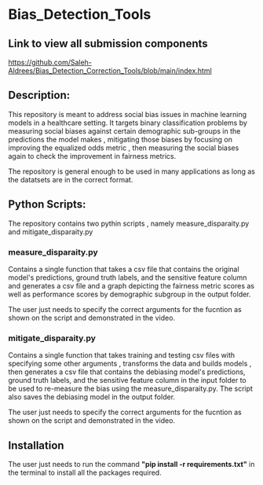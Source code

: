 # Bias_Detection_Tools

## Link to view all submission components

https://github.com/Saleh-Aldrees/Bias_Detection_Correction_Tools/blob/main/index.html

## Description: 

This repository is meant to address social bias issues in machine learning models in a healthcare setting. It targets binary classification problems by measuring social biases against certain demographic sub-groups in the predictions the model makes , mitigating those biases by focusing on improving the equalized odds metric , then measuring the social biases again to check the improvement in fairness metrics. 

The repository is general enough to be used in many applications as long as the datatsets are in the correct format. 

## Python Scripts:

The repository contains two pythin scripts , namely measure_disparaity.py and mitigate_disparaity.py

### measure_disparaity.py 

Contains a single function that takes a csv file that contains the original model's predictions, ground truth labels, and the sensitive feature column and generates a csv file and a graph depicting the fairness metric scores as well as performance scores by demographic subgroup in the output folder. 

The user just needs to specify the correct arguments for the fucntion as shown on the script and demonstrated in the video. 

### mitigate_disparaity.py

Contains a single function that takes training and testing csv files with specifying some other arguments , transforms the data and builds models , then generates a csv file that contains the debiasing model's predictions, ground truth labels, and the sensitive feature column in the input folder to be used to re-measure the bias using the measure_disparaity.py. The script also saves the debiasing model in the output folder.

The user just needs to specify the correct arguments for the fucntion as shown on the script and demonstrated in the video. 

## Installation

The user just needs to run the command **"pip install -r requirements.txt"** in the terminal to install all the packages required. 
